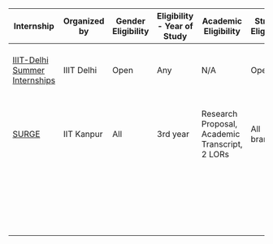 | Internship | Organized by | Gender Eligibility | Eligibility - Year of Study | Academic Eligibility | Stream Eligibility | Application Period (Approx) | Internship Commencemment | Duration | Stream/Target Area | Paid/Non-Paid | Brief Description | Application Experiences | 
|---|---|---|---|---|---|---|---|---|---|---|---|---|
| <a href="https://www.iiitd.ac.in/placement/summer-internships">IIIT-Delhi Summer Internships</a>  | IIIT Delhi | Open | Any | N/A | Open | ends late March | May | N/A (Depends on Project) | CS/IT related | Paid | Summer Research/Dev Internships under IIIT-D Professors  |   |
| <a href="http://surge.iitk.ac.in/index.php">SURGE</a> | IIT Kanpur | All | 3rd year | Research Proposal, Academic Transcript, 2 LORs | All branches | Jan to Feb | May | ~8 weeks | All engineering branches | Paid | Students undertake short duration, but focused research projects |   |   
|   |   |   |   |   |   |   |   |   |   |   |   |   |   
|   |   |   |   |   |   |   |   |   |   |   |   |   |   
|   |   |   |   |   |   |   |   |   |   |   |   |   |   
|   |   |   |   |   |   |   |   |   |   |   |   |   |   
|   |   |   |   |   |   |   |   |   |   |   |   |   |   
|   |   |   |   |   |   |   |   |   |   |   |   |   |   
|   |   |   |   |   |   |   |   |   |   |   |   |   |   
|   |   |   |   |   |   |   |   |   |   |   |   |   |   
|   |   |   |   |   |   |   |   |   |   |   |   |   |   
|   |   |   |   |   |   |   |   |   |   |   |   |   |   
|   |   |   |   |   |   |   |   |   |   |   |   |   |   
|   |   |   |   |   |   |   |   |   |   |   |   |   |   
|   |   |   |   |   |   |   |   |   |   |   |   |   |   
|   |   |   |   |   |   |   |   |   |   |   |   |   |   
|   |   |   |   |   |   |   |   |   |   |   |   |   |   
|   |   |   |   |   |   |   |   |   |   |   |   |   |   
|   |   |   |   |   |   |   |   |   |   |   |   |   |   
|   |   |   |   |   |   |   |   |   |   |   |   |   |   
|   |   |   |   |   |   |   |   |   |   |   |   |   |   
|   |   |   |   |   |   |   |   |   |   |   |   |   |   
|   |   |   |   |   |   |   |   |   |   |   |   |   |   
